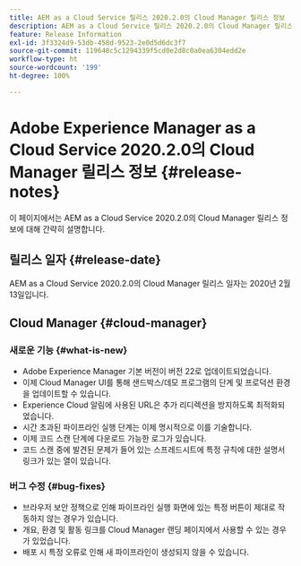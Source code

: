 ```yaml
---
title: AEM as a Cloud Service 릴리스 2020.2.0의 Cloud Manager 릴리스 정보
description: AEM as a Cloud Service 릴리스 2020.2.0의 Cloud Manager 릴리스 정보
feature: Release Information
exl-id: 3f3324d9-53db-458d-9523-2e0d5d6dc3f7
source-git-commit: 119648c5c1294339f5cd0e2d8c0a0ea6304edd2e
workflow-type: ht
source-wordcount: '199'
ht-degree: 100%

---
```


# Adobe Experience Manager as a Cloud Service 2020.2.0의 Cloud Manager 릴리스 정보 {#release-notes}

이 페이지에서는 AEM as a Cloud Service 2020.2.0의 Cloud Manager 릴리스 정보에 대해 간략히 설명합니다.

## 릴리스 일자 {#release-date}

AEM as a Cloud Service 2020.2.0의 Cloud Manager 릴리스 일자는 2020년 2월 13일입니다.

## Cloud Manager {#cloud-manager}

### 새로운 기능 {#what-is-new}

* Adobe Experience Manager 기본 버전이 버전 22로 업데이트되었습니다.
* 이제 Cloud Manager UI를 통해 샌드박스/데모 프로그램의 단계 및 프로덕션 환경을 업데이트할 수 있습니다.
* Experience Cloud 알림에 사용된 URL은 추가 리디렉션을 방지하도록 최적화되었습니다.
* 시간 초과된 파이프라인 실행 단계는 이제 명시적으로 이를 기술합니다.
* 이제 코드 스캔 단계에 다운로드 가능한 로그가 있습니다.
* 코드 스캔 중에 발견된 문제가 들어 있는 스프레드시트에 특정 규칙에 대한 설명서 링크가 있는 열이 있습니다.

### 버그 수정  {#bug-fixes}

* 브라우저 보안 정책으로 인해 파이프라인 실행 화면에 있는 특정 버튼이 제대로 작동하지 않는 경우가 있습니다.
* 개요, 환경 및 활동 링크를 Cloud Manager 랜딩 페이지에서 사용할 수 있는 경우가 있었습니다.
* 배포 시 특정 오류로 인해 새 파이프라인이 생성되지 않을 수 있습니다.
